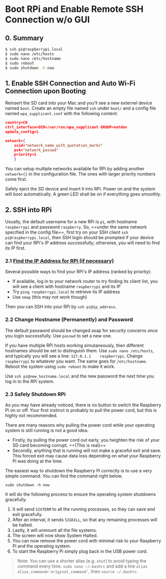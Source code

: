 # Boot RPi and Enable Remote SSH Connection w/o GUI 
## 0. Summary
```sh
$ ssh pi@raspberrypi.local
$ sudo nano /etc/hosts
$ sudo nano /etc/hostname
$ sudo reboot
$ sudo shutdown -h now
```

## 1. Enable SSH Connection and Auto Wi-Fi Connection upon Booting
Reinsert the SD card into your Mac and you'll see a new externel device named `boot`. Create an empty file named `ssh` under `boot/` and a config file named `wpa_supplicant.conf` with the following content: 
```json
country=CN
ctrl_interface=DIR=/var/run/wpa_supplicant GROUP=netdev
update_config=1

network={
	ssid="network_name_with_quotation_marks"
	psk="network_passwd"
	priority=1
	} 
```

You can setup multiple networks available for RPi by adding another `network={}` in the configuration file. The ones with larger priority numbers come first.

Safely eject the SD device and insert it into RPi. Power on and the system will boot automatically. A green LED shall be on if everything goes smoothly.

## 2. SSH into RPi
Usually, the default username for a new RPi is `pi`, with hostname `raspberrypi` and password `raspberry`. So, ==under the same network specified in the config file==, first try on your SSH client `ssh pi@raspberrypi.local`, then SSH login should be prompted if your device can find your RPi's IP address successfully; otherwise, you will need to find its IP first.

### 2.1 [Find the IP Address for RPi (if necessary)](https://pimylifeup.com/raspberry-pi-ip-address/)
Several possible ways to find your RPi's IP address (ranked by priority):

- If available, log in to your network router to try finding its client list, you will see a client with hostname `raspberrypi`
 and its IP
- Try `ping raspberrypi.local` to retrieve its IP address
- Use `nmap` (this may not work though)

Then you can SSH into your RPi by `ssh pi@ip_address`.

### 2.2 Change Hostname (Permanently) and Password
The default password should be changed asap for security concerns once you login successfully. Use `passwd` to set a new one.

If you have multiple RPi hosts working simutaneously, then different hostnames should be set to distinguish them. Use `sudo nano /etc/hosts`, and typically you will see a line: `127.0.1.1    raspberrypi`. Change `raspberrypi` to whatever you want. The same goes for `/etc/hostname`. Reboot the system using `sudo reboot` to make it work.

Use `ssh pi@new_hostname.local` and the new password the next time you log in to the RPi system.

### 2.3 Safely Shutdown RPi
As you may have already noticed, there is no button to switch the Raspberry Pi on or off. Your first instinct is probably to pull the power cord, but this is highly not recommended.

There are many reasons why pulling the power cord while your operating system is still running is not a good idea.

- Firstly, by pulling the power cord out early, you heighten the risk of your SD card becoming corrupt. ==(This is real)==
- Secondly, anything that is running will not make a graceful exit and save. This forced exit may cause data loss depending on what your Raspberry Pi was doing at the time.

The easiest way to shutdown the Raspberry Pi correctly is to use a very simple command. You can find the command right below.

`sudo shutdown -h now`

It will do the following process to ensure the operating system shutdowns gracefully.

1. It will send `SIGTERM` to all the running processes, so they can save and exit gracefully.
2. After an interval, it sends `SIGKILL`, so that any remaining processes will be halted.
3. Lastly, it will unmount all the file systems.
4. The screen will now show System Halted.
5. You can now remove the power cord with minimal risk to your Raspberry Pi and the operating system.
6. To start the Raspberry Pi simply plug back in the USB power cord.

> Note: You can use a shorter alias (e.g. `shut`) to avoid typing the command every time. `sudo nano ~/.bashrc` and add a line `alias alias_command='original_command'`, then `source ~/.bashrc`.
<!--stackedit_data:
eyJoaXN0b3J5IjpbLTEwMjc5MTY2MzEsNDE1NDY4MzU2LC01Mz
A0MTY3MTQsMTk0MjU5ODcyMywtNTQyMjQ0ODNdfQ==
-->